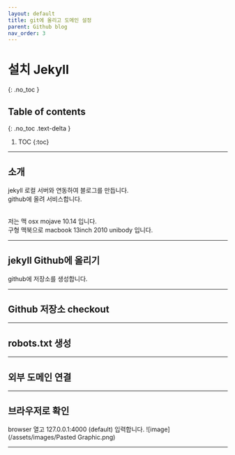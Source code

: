 ```yaml
---
layout: default
title: git에 올리고 도메인 설정
parent: Github blog
nav_order: 3
---
```


# 설치 Jekyll
{: .no_toc }

## Table of contents
{: .no_toc .text-delta }

1. TOC
{:toc}

---

## 소개

jekyll 로컬 서버와 연동하여 블로그를 만듭니다.<br>
github에 올려 서비스합니다.<br><br>

저는 맥 osx mojave 10.14 입니다.<br>
구형 맥북으로 macbook 13inch 2010 unibody 입니다.<br>

---

## jekyll Github에 올리기

github에 저장소를 생성합니다.


---
## Github 저장소 checkout


---

## robots.txt 생성


---
## 외부 도메인 연결

---


## 브라우저로 확인
browser 열고 127.0.0.1:4000 (default) 입력합니다.
![image](/assets/images/Pasted Graphic.png)


---

